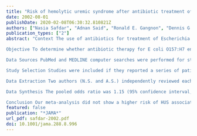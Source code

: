 ```yaml
---
title: "Risk of hemolytic uremic syndrome after antibiotic treatment of Escherichia coli O157:H7 enteritis: a meta-analysis"
date: 2002-08-01
publishDate: 2020-02-08T06:30:32.810821Z
authors: ["Nasia Safdar", "Adnan Said", "Ronald E. Gangnon", "Dennis G. Maki"]
publication_types: ["2"]
abstract: "Context The use of antibiotics for treatment of Escherichia coli O157:H7 infection has become controversial since a recent small study found that it may increase the risk of hemolytic uremic syndrome (HUS). However, other larger studies have reported a protective effect or no association.

Objective To determine whether antibiotic therapy for E coli O157:H7 enteritis increases the risk of HUS.

Data Sources PubMed and MEDLINE computer searches were performed for studies published from January 1983 to February 2001 using the key words hemolytic uremic syndrome, risk factor, antibiotics, and Escherichia coli O157:H7. Reference lists of relevant publications were reviewed, and 12 experts in the field were contacted to identify additional reports. No language restrictions were applied to the search.

Study Selection Studies were included if they reported a series of patients with documented E coli O157:H7 enteritis, some of whom developed HUS; had clear definitions of HUS; and had adequate data delineating the relationship between antibiotic therapy and the occurrence of HUS. Nine of the 26 identified studies fulfilled these criteria.

Data Extraction Two authors (N.S. and A.S.) independently reviewed each report identified by the searches and recorded predetermined information relevant to the inclusion criteria. A pooled odds ratio was calculated using a fixed-effects model, with assessment of heterogeneity among the studies.

Data Synthesis The pooled odds ratio was 1.15 (95% confidence interval, 0.79-1.68), indicating that there does not appear to be an increased risk of HUS with antibiotic treatment of E coli O157:H7 enteritis. Incomplete reporting of data in individual studies precluded adjustment for severity of illness.

Conclusion Our meta-analysis did not show a higher risk of HUS associated with antibiotic administration. A randomized trial of adequate power, with multiple distinct strains of E coli O157:H7 represented, is needed to conclusively determine whether antibiotic treatment of E coli O157:H7 enteritis increases the risk of HUS."
featured: false
publication: "*JAMA*"
url_pdf: safdar-2002.pdf
doi: 10.1001/jama.288.8.996
---
```


